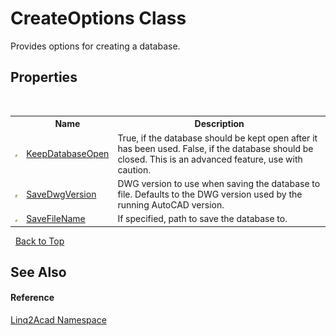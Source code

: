 # CreateOptions Class
 

Provides options for creating a database.


## Properties
&nbsp;<table><tr><th></th><th>Name</th><th>Description</th></tr><tr><td>![Public property](media/pubproperty.gif "Public property")</td><td><a href="P_Linq2Acad_CreateOptions_KeepDatabaseOpen.md#CreateOptionsKeepDatabaseOpen-Property">KeepDatabaseOpen</a></td><td>
True, if the database should be kept open after it has been used. False, if the database should be closed. This is an advanced feature, use with caution.</td></tr><tr><td>![Public property](media/pubproperty.gif "Public property")</td><td><a href="P_Linq2Acad_CreateOptions_SaveDwgVersion.md#CreateOptionsSaveDwgVersion-Property">SaveDwgVersion</a></td><td>
DWG version to use when saving the database to file. Defaults to the DWG version used by the running AutoCAD version.</td></tr><tr><td>![Public property](media/pubproperty.gif "Public property")</td><td><a href="P_Linq2Acad_CreateOptions_SaveFileName.md#CreateOptionsSaveFileName-Property">SaveFileName</a></td><td>
If specified, path to save the database to.</td></tr></table>&nbsp;
<a href="#createoptions-class">Back to Top</a>

## See Also


#### Reference
<a href="N_Linq2Acad.md#Linq2Acad-Namespace">Linq2Acad Namespace</a><br />
